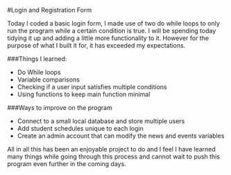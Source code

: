 #Login and Registration Form

Today I coded a basic login form, I made use of two do while loops to only run the program while a certain condition is true. I will be spending today tidying it up
and adding a little more functionality to it. However for the purpose of what I built it for, it has exceeded my expectations.

###Things I learned:

- Do While loops
- Variable comparisons
- Checking if a user input satisfies multiple conditions
- Using functions to keep main function minimal

###Ways to improve on the program

- Connect to a small local database and store multiple users
- Add student schedules unique to each login
- Create an admin account that can modify the news and events variables

All in all this has been an enjoyable project to do and I feel I have learned many things while going through this process and cannot wait to 
push this program even further in the coming days.
